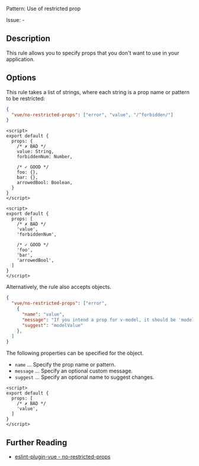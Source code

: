 Pattern: Use of restricted prop

Issue: -

## Description

This rule allows you to specify props that you don't want to use in your application.

## Options

This rule takes a list of strings, where each string is a prop name or pattern to be restricted:

```json
{
  "vue/no-restricted-props": ["error", "value", "/^forbidden/"]
}
```

<eslint-code-block :rules="{'vue/no-restricted-props': ['error', 'value', '/^forbidden/']}">

```vue
<script>
export default {
  props: {
    /* ✗ BAD */
    value: String,
    forbiddenNum: Number,

    /* ✓ GOOD */
    foo: {},
    bar: {},
    arrowedBool: Boolean,
  }
}
</script>
```

</eslint-code-block>

<eslint-code-block :rules="{'vue/no-restricted-props': ['error', 'value', '/^forbidden/']}">

```vue
<script>
export default {
  props: [
    /* ✗ BAD */
    'value',
    'forbiddenNum',

    /* ✓ GOOD */
    'foo',
    'bar',
    'arrowedBool',
  ]
}
</script>
```

</eslint-code-block>

Alternatively, the rule also accepts objects.

```json
{
  "vue/no-restricted-props": ["error",
    {
      "name": "value",
      "message": "If you intend a prop for v-model, it should be 'modelValue' in Vue 3.",
      "suggest": "modelValue"
    },
  ]
}
```

The following properties can be specified for the object.

- `name` ... Specify the prop name or pattern.
- `message` ... Specify an optional custom message.
- `suggest` ... Specify an optional name to suggest changes.

<eslint-code-block :rules="{'vue/no-restricted-props': ['error', { name: 'value', message: 'If you intend a prop for v-model, it should be \'modelValue\' in Vue 3.', suggest: 'modelValue'}]}">

```vue
<script>
export default {
  props: [
    /* ✗ BAD */
    'value',
  ]
}
</script>
```

</eslint-code-block>

## Further Reading

* [eslint-plugin-vue - no-restricted-props](https://eslint.vuejs.org/rules/no-restricted-props.html)

